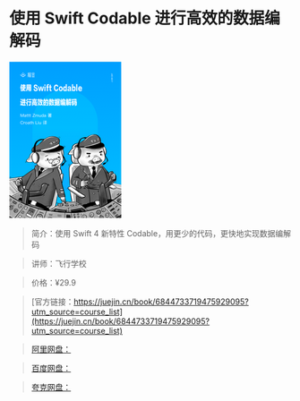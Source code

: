 # 使用 Swift Codable 进行高效的数据编解码

![img](../../assets/163630d510573d56~tplv-t2oaga2asx-no-mark_280_280_200_280.png)

> 简介：使用 Swift 4 新特性 Codable，用更少的代码，更快地实现数据编解码

> 讲师：飞行学校

> 价格：¥29.9

> [官方链接：https://juejin.cn/book/6844733719475929095?utm_source=course_list](https://juejin.cn/book/6844733719475929095?utm_source=course_list)

> [阿里网盘：]()

> [百度网盘：]()

> [夸克网盘：]()
